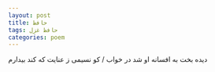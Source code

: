 ```yaml
---
layout: post
title: حافظ
tags: حافظ غزل
categories: poem
---
```


دیده بخت به افسانه او شد در خواب / کو نسیمی ز عنایت که کند بیدارم